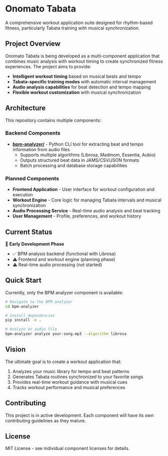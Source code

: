 # Onomato Tabata

A comprehensive workout application suite designed for rhythm-based fitness, particularly Tabata training with musical synchronization.

## Project Overview

Onomato Tabata is being developed as a multi-component application that combines music analysis with workout timing to create synchronized fitness experiences. The project aims to provide:

- **Intelligent workout timing** based on musical beats and tempo
- **Tabata-specific training modes** with automatic interval management
- **Audio analysis capabilities** for beat detection and tempo mapping
- **Flexible workout customization** with musical synchronization

## Architecture

This repository contains multiple components:

### Backend Components
- **[bpm-analyzer/](bpm-analyzer/)** - Python CLI tool for extracting beat and tempo information from audio files
  - Supports multiple algorithms (Librosa, Madmom, Essentia, Aubio)
  - Outputs structured beat data in JAMS/CSV/JSON formats
  - Batch processing and database storage capabilities

### Planned Components
- **Frontend Application** - User interface for workout configuration and execution
- **Workout Engine** - Core logic for managing Tabata intervals and musical synchronization
- **Audio Processing Service** - Real-time audio analysis and beat tracking
- **User Management** - Profile, preferences, and workout history

## Current Status

🚧 **Early Development Phase**

- ✅ BPM analysis backend (functional with Librosa)
- ⚠️ Frontend and workout engine (planning phase)
- ⚠️ Real-time audio processing (not started)

## Quick Start

Currently, only the BPM analyzer component is available:

```bash
# Navigate to the BPM analyzer
cd bpm-analyzer

# Install dependencies
pip install -e .

# Analyze an audio file
bpm-analyzer analyze your-song.mp3 --algorithm librosa
```

## Vision

The ultimate goal is to create a workout application that:
1. Analyzes your music library for tempo and beat patterns
2. Generates Tabata routines synchronized to your favorite songs
3. Provides real-time workout guidance with musical cues
4. Tracks workout performance and musical preferences

## Contributing

This project is in active development. Each component will have its own contributing guidelines as they mature.

## License

MIT License - see individual component licenses for details.